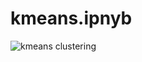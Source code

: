 # kmeans.ipnyb
![kmeans clustering](https://colab.research.google.com/drive/1QoUNJFyTp89b68UuUEhZ-6kL_YWLsltr?hl=id#scrollTo=He4db14bKUIP)
